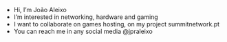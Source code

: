 - Hi, I’m João Aleixo
- I’m interested in networking, hardware and gaming
- I want to collaborate on games hosting, on my project summitnetwork.pt
- You can reach me in any social media @jpraleixo

